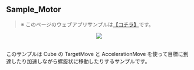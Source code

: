 ## Sample_Motor

> ※ このページのウェブアプリサンプルは[【コチラ】](https://morikatron.github.io/t4u/sample/motor/)です。

<div align="center">
<img src="../../../../../docs/res/samples/motor.gif">
</div>

<br>

このサンプルは Cube の TargetMove と AccelerationMove を使って目標に到達したり加速しながら螺旋状に移動したりするサンプルです。

